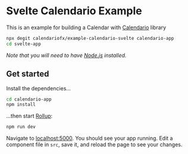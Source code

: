 # Svelte Calendario Example

This is an example for building a Calendar with [Calendario](https://github.com/calendariofx/calendario) library

```bash
npx degit calendariofx/example-calendario-svelte calendario-app
cd svelte-app
```

*Note that you will need to have [Node.js](https://nodejs.org) installed.*


## Get started

Install the dependencies...

```bash
cd calendario-app
npm install
```

...then start [Rollup](https://rollupjs.org):

```bash
npm run dev
```

Navigate to [localhost:5000](http://localhost:5000). You should see your app running. Edit a component file in `src`, save it, and reload the page to see your changes.
